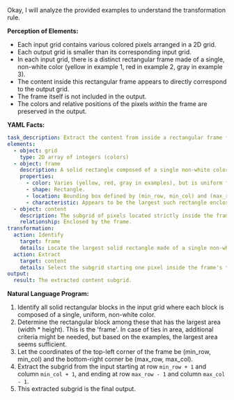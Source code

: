 Okay, I will analyze the provided examples to understand the transformation rule.

**Perception of Elements:**

*   Each input grid contains various colored pixels arranged in a 2D grid.
*   Each output grid is smaller than its corresponding input grid.
*   In each input grid, there is a distinct rectangular frame made of a single, non-white color (yellow in example 1, red in example 2, gray in example 3).
*   The content inside this rectangular frame appears to directly correspond to the output grid.
*   The frame itself is not included in the output.
*   The colors and relative positions of the pixels *within* the frame are preserved in the output.

**YAML Facts:**


```yaml
task_description: Extract the content from inside a rectangular frame found in the input grid.
elements:
  - object: grid
    type: 2D array of integers (colors)
  - object: frame
    description: A solid rectangle composed of a single non-white color that encloses a region of other pixels.
    properties:
      - color: Varies (yellow, red, gray in examples), but is uniform for a single frame.
      - shape: Rectangle.
      - location: Bounding box defined by (min_row, min_col) and (max_row, max_col).
      - characteristic: Appears to be the largest such rectangle enclosing a distinct area in the input.
  - object: content
    description: The subgrid of pixels located strictly inside the frame.
    relationship: Enclosed by the frame.
transformation:
  action: Identify
    target: frame
    details: Locate the largest solid rectangle made of a single non-white color.
  action: Extract
    target: content
    details: Select the subgrid starting one pixel inside the frame's top-left corner and ending one pixel before the frame's bottom-right corner.
output:
  result: The extracted content subgrid.
```


**Natural Language Program:**

1.  Identify all solid rectangular blocks in the input grid where each block is composed of a single, uniform, non-white color.
2.  Determine the rectangular block among these that has the largest area (width * height). This is the 'frame'. In case of ties in area, additional criteria might be needed, but based on the examples, the largest area seems sufficient.
3.  Let the coordinates of the top-left corner of the frame be (min_row, min_col) and the bottom-right corner be (max_row, max_col).
4.  Extract the subgrid from the input starting at row `min_row + 1` and column `min_col + 1`, and ending at row `max_row - 1` and column `max_col - 1`.
5.  This extracted subgrid is the final output.